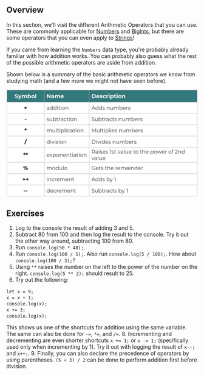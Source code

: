 ## Overview

In this section, we'll visit the different Arithmetic Operators that you can use. These are commonly applicable for [Numbers](contents/data_types/primitives?id=numbers) and [BigInts](contents/data_types/primitives?id=bigints), but there are some operators that you can even apply to [Strings](contents/data_types/primitives?id=strings)!

If you came from learning the `Numbers` data type, you're probably already familiar with how addition works. You can probably also guess what the rest of the possible arithmetic operators are aside from addition.

Shown below is a summary of the basic arithmetic operators we know from studying math (and a few more we might not have seen before).

![](../../_media/arithmetic-operators.png "Arithmetic Operators")

## Exercises

1. Log to the console the result of adding 3 and 5.
2. Subtract 80 from 100 and then log the result to the console. Try it out the other way around, subtracting 100 from 80.
3. Run `console.log(50 * 48);`.
4. Run `console.log(100 / 5);`. Also run `console.log(5 / 100);`. How about `console.log(100 / 3);`?
5. Using `**` raises the number on the left to the power of the number on the right. `console.log(5 ** 2);` should result to 25.
6. Try out the following:
```
let x = 9;
x = x + 1;
console.log(x);
x += 3;
console.log(x);
```
This shows us one of the shortcuts for addition using the same variable. The same can also be done for `-=`, `*=`, and `/=`.
8. Incrementing and decrementing are even shorter shortcuts `x += 1;` or `x -= 1;` (specifically used only when incrementing by 1). Try it out with logging the result of `x--;` and `x++;`.
9. Finally, you can also declare the precedence of operators by using parentheses. `(5 + 3) / 2` can be done to perform addition first before division.